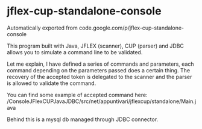 # jflex-cup-standalone-console
Automatically exported from code.google.com/p/jflex-cup-standalone-console

This program built with Java, JFLEX (scanner), CUP (parser) and JDBC allows you to simulate a command line to be validated. 

Let me explain, I have defined a series of commands and parameters, each command depending on the parameters passed does a certain thing. 
The recovery of the accepted token is delegated to the scanner and the parser is allowed to validate the command. 

You can find some example of accepted command here:
/ConsoleJFlexCUPJavaJDBC/src/net/appuntivari/jflexcup/standalone/Main.java

Behind this is a mysql db managed through JDBC connector.
